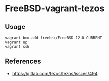 # FreeBSD-vagrant-tezos

## Usage

```
vagrant box add freebsd/FreeBSD-12.0-CURRENT
vagrant up 
vagrant ssh
```


## References

- https://gitlab.com/tezos/tezos/issues/494
